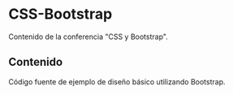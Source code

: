 # CSS-Bootstrap
Contenido de la conferencia "CSS y Bootstrap".

## Contenido
Código fuente de ejemplo de diseño básico utilizando Bootstrap.
